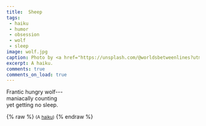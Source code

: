 ```yaml
---
title:  Sheep
tags:
 - haiku
 - humor
 - obsession
 - wolf
 - sleep
image: wolf.jpg
caption: Photo by <a href="https://unsplash.com/@worldsbetweenlines?utm_source=unsplash&utm_medium=referral&utm_content=creditCopyText">Patrick Hendry</a> on <a href="https://unsplash.com/s/photos/wolf?utm_source=unsplash&utm_medium=referral&utm_content=creditCopyText">Unsplash</a>
excerpt: A haiku.
comments: true
comments_on_load: true
---
```


Frantic hungry wolf--- <br />
maniacally counting <br />
yet getting no sleep.

{% raw %}
<small>(A <a href="https://poets.org/glossary/haiku">haiku</a>)</small>
{% endraw %}
